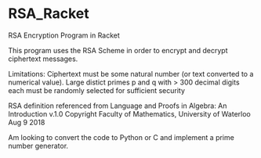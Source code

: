 # RSA_Racket

RSA Encryption Program in Racket

This program uses the RSA Scheme in order to
encrypt and decrypt ciphertext messages.

Limitations: Ciphertext must be some natural number (or text converted to a numerical value).
             Large distict primes p and q with > 300 decimal
             digits each must be randomly selected for sufficient
             security

RSA definition referenced from Language and Proofs in Algebra: An Introduction v.1.0
Copyright Faculty of Mathematics, University of Waterloo Aug 9 2018

Am looking to convert the code to Python or C and implement a prime number generator.
